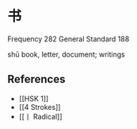 # 书
Frequency 282
General Standard 188

shū
book, letter, document; writings

## References
- [[HSK 1]]
- [[4 Strokes]]
- [[丨 Radical]]